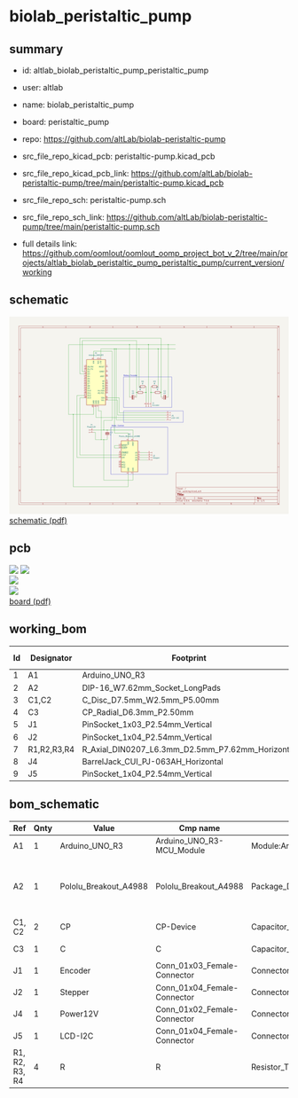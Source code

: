 # biolab_peristaltic_pump
 
## summary 
* id: altlab_biolab_peristaltic_pump_peristaltic_pump
* user: altlab
* name: biolab_peristaltic_pump
* board: peristaltic_pump
* repo: https://github.com/altLab/biolab-peristaltic-pump
* src_file_repo_kicad_pcb: peristaltic-pump.kicad_pcb
* src_file_repo_kicad_pcb_link: https://github.com/altLab/biolab-peristaltic-pump/tree/main/peristaltic-pump.kicad_pcb


* src_file_repo_sch: peristaltic-pump.sch
* src_file_repo_sch_link: https://github.com/altLab/biolab-peristaltic-pump/tree/main/peristaltic-pump.sch
* full details link: https://github.com/oomlout/oomlout_oomp_project_bot_v_2/tree/main/projects/altlab_biolab_peristaltic_pump_peristaltic_pump/current_version/working  

## schematic  
![](working_schematic_600.png)  
[schematic (pdf)](working_schematic.pdf) 






















## pcb  
![](working_3d_600.png) 
![](working_3d_front_600.png)  
![](working_3d_back_600.png)  
![](working_600.png)  
[board (pdf)](working.pdf)  

## working_bom
| Id | Designator | Footprint | Quantity | Designation | Supplier and ref |  | None | 
| --- | --- | --- | --- | --- | --- | --- | --- | 
| 1 | A1 | Arduino_UNO_R3 | 1 | Arduino_UNO_R3 |  |  | [''] | 
| 2 | A2 | DIP-16_W7.62mm_Socket_LongPads | 1 | Pololu_Breakout_A4988 |  |  | [''] | 
| 3 | C1,C2 | C_Disc_D7.5mm_W2.5mm_P5.00mm | 2 | CP |  |  | [''] | 
| 4 | C3 | CP_Radial_D6.3mm_P2.50mm | 1 | C |  |  | [''] | 
| 5 | J1 | PinSocket_1x03_P2.54mm_Vertical | 1 | Encoder |  |  | [''] | 
| 6 | J2 | PinSocket_1x04_P2.54mm_Vertical | 1 | Stepper |  |  | [''] | 
| 7 | R1,R2,R3,R4 | R_Axial_DIN0207_L6.3mm_D2.5mm_P7.62mm_Horizontal | 4 | R |  |  | [''] | 
| 8 | J4 | BarrelJack_CUI_PJ-063AH_Horizontal | 1 | Power12V |  |  | [''] | 
| 9 | J5 | PinSocket_1x04_P2.54mm_Vertical | 1 | LCD-I2C |  |  | [''] | 


## bom_schematic
| Ref | Qnty | Value | Cmp name | Footprint | Description | Vendor | DNP | 
| --- | --- | --- | --- | --- | --- | --- | --- | 
| A1 | 1 | Arduino_UNO_R3 | Arduino_UNO_R3-MCU_Module | Module:Arduino_UNO_R3 |  |  |  | 
| A2 | 1 | Pololu_Breakout_A4988 | Pololu_Breakout_A4988 | Package_DIP:DIP-16_W7.62mm_Socket_LongPads | Pololu Breakout Board, Stepper Driver A4988 |  |  | 
| C1, C2 | 2 | CP | CP-Device | Capacitor_THT:C_Disc_D7.5mm_W2.5mm_P5.00mm |  |  |  | 
| C3 | 1 | C | C | Capacitor_THT:CP_Radial_D6.3mm_P2.50mm | Unpolarized capacitor |  |  | 
| J1 | 1 | Encoder | Conn_01x03_Female-Connector | Connector_PinSocket_2.54mm:PinSocket_1x03_P2.54mm_Vertical |  |  |  | 
| J2 | 1 | Stepper | Conn_01x04_Female-Connector | Connector_PinSocket_2.54mm:PinSocket_1x04_P2.54mm_Vertical |  |  |  | 
| J4 | 1 | Power12V | Conn_01x02_Female-Connector | Connector_BarrelJack:BarrelJack_CUI_PJ-063AH_Horizontal |  |  |  | 
| J5 | 1 | LCD-I2C | Conn_01x04_Female-Connector | Connector_PinSocket_2.54mm:PinSocket_1x04_P2.54mm_Vertical |  |  |  | 
| R1, R2, R3, R4 | 4 | R | R | Resistor_THT:R_Axial_DIN0207_L6.3mm_D2.5mm_P7.62mm_Horizontal | Resistor |  |  | 



